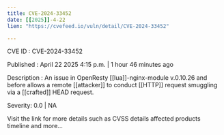 ```yaml
---
title: CVE-2024-33452
date: [[2025]]-4-22
lien: "https://cvefeed.io/vuln/detail/CVE-2024-33452"

---
```


CVE ID : CVE-2024-33452

Published :  April 22
2025
4:15 p.m. | 1 hour
46 minutes ago

Description : An issue in OpenResty [[lua]]-nginx-module v.0.10.26 and before allows a remote [[attacker]] to conduct [[HTTP]] request smuggling via a [[crafted]] HEAD request.

Severity: 0.0 | NA

Visit the link for more details
such as CVSS details
affected products
timeline
and more...
